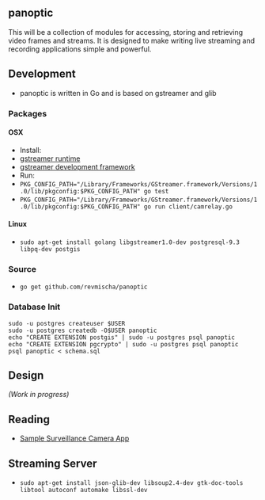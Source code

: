 ## panoptic

This will be a collection of modules for accessing, storing and retrieving video frames and streams. It is designed to make writing live streaming and recording applications simple and powerful.

## Development

* panoptic is written in Go and is based on gstreamer and glib


### Packages

#### OSX
* Install:
 * [gstreamer runtime](http://gstreamer.freedesktop.org/data/pkg/osx/1.6.0/gstreamer-1.0-1.6.0-x86_64.pkg)
 * [gstreamer development framework](http://gstreamer.freedesktop.org/data/pkg/osx/1.6.0/gstreamer-1.0-devel-1.6.0-x86_64.pkg)
* Run:
 * `PKG_CONFIG_PATH="/Library/Frameworks/GStreamer.framework/Versions/1.0/lib/pkgconfig:$PKG_CONFIG_PATH" go test`
 * `PKG_CONFIG_PATH="/Library/Frameworks/GStreamer.framework/Versions/1.0/lib/pkgconfig:$PKG_CONFIG_PATH" go run client/camrelay.go`

#### Linux
* `sudo apt-get install golang libgstreamer1.0-dev postgresql-9.3 libpq-dev postgis`

### Source
* `go get github.com/revmischa/panoptic`

### Database Init

```
sudo -u postgres createuser $USER
sudo -u postgres createdb -O$USER panoptic
echo "CREATE EXTENSION postgis" | sudo -u postgres psql panoptic
echo "CREATE EXTENSION pgcrypto" | sudo -u postgres psql panoptic
psql panoptic < schema.sql
```

## Design
_(Work in progress)_

## Reading
* [Sample Surveillance Camera App](http://ahiru.eu/~vivia/rpi/app.c)

## Streaming Server
* `sudo apt-get install json-glib-dev libsoup2.4-dev gtk-doc-tools libtool autoconf automake libssl-dev`
